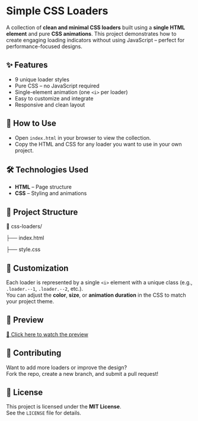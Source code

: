 # Simple CSS Loaders

A collection of **clean and minimal CSS loaders** built using a **single HTML element** and pure **CSS animations**. This project demonstrates how to create engaging loading indicators without using JavaScript – perfect for performance-focused designs.

## ✨ Features
- 9 unique loader styles
- Pure CSS – no JavaScript required
- Single-element animation (one `<i>` per loader)
- Easy to customize and integrate
- Responsive and clean layout

## 🚀 How to Use

- Open `index.html` in your browser to view the collection.
- Copy the HTML and CSS for any loader you want to use in your own project.

## 🛠️ Technologies Used

- **HTML** – Page structure  
- **CSS** – Styling and animations

## 📂 Project Structure
📁 css-loaders/

├── index.html 

├── style.css     



## 🔧 Customization

Each loader is represented by a single `<i>` element with a unique class (e.g., `.loader.--1`, `.loader.--2`, etc.).  
You can adjust the **color**, **size**, or **animation duration** in the CSS to match your project theme.

## 📸 Preview
[🎥 Click here to watch the preview](./loader.mp4)


## 🤝 Contributing
Want to add more loaders or improve the design?  
Fork the repo, create a new branch, and submit a pull request!

## 📄 License
This project is licensed under the **MIT License**.  
See the `LICENSE` file for details.




